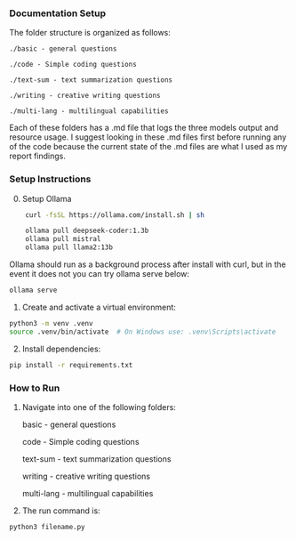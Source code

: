 ### Documentation Setup 

The folder structure is organized as follows: 

    ./basic - general questions 

    ./code - Simple coding questions 

    ./text-sum - text summarization questions 

    ./writing - creative writing questions 

    ./multi-lang - multilingual capabilities

Each of these folders has a .md file that logs the three models output and resource usage. I suggest looking in these .md files first before running any of the code because the current state of the .md files are what I used as my report findings. 

### Setup Instructions

0. Setup Ollama 

```bash 
    curl -fsSL https://ollama.com/install.sh | sh 
``` 

```bash 
    ollama pull deepseek-coder:1.3b 
    ollama pull mistral 
    ollama pull llama2:13b 
``` 

Ollama should run as a background process after install with curl, but in the event it does not you can try ollama serve below: 

```bash 
ollama serve 
``` 

1. Create and activate a virtual environment:
```bash
python3 -m venv .venv
source .venv/bin/activate  # On Windows use: .venv\Scripts\activate
```

2. Install dependencies:
```bash
pip install -r requirements.txt
```


### How to Run 

1. Navigate into one of the following folders:


    basic - general questions 

    code - Simple coding questions 

    text-sum - text summarization questions 

    writing - creative writing questions 

    multi-lang - multilingual capabilities 

2. The run command is: 

````bash 
python3 filename.py
```` 






